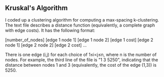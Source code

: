 **Kruskal's Algorithm**
---------------------------------
I coded up a clustering algorithm for computing a max-spacing
k-clustering. The text file describes a  distance function
(equivalently, a complete graph with edge costs). It has the following
format:

[number_of_nodes]
[edge 1 node 1] [edge 1 node 2] [edge 1 cost]
[edge 2 node 1] [edge 2 node 2] [edge 2 cost]
...

There is one edge (i,j) for each choice of 1≤i<j≤n, where n is the number of nodes. For example, the third line of the file is "1 3 5250", indicating that the distance between nodes 1 and 3 (equivalently, the cost of the edge (1,3)) is 5250. 
